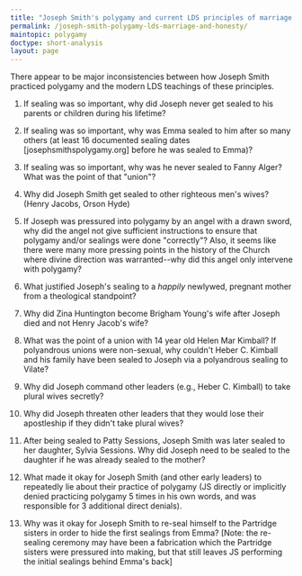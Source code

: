 ```yaml
---
title: "Joseph Smith's polygamy and current LDS principles of marriage and honesty"
permalink: /joseph-smith-polygamy-lds-marriage-and-honesty/
maintopic: polygamy
doctype: short-analysis
layout: page
---
```


There appear to be major inconsistencies between how Joseph Smith practiced polygamy and the modern LDS teachings of these principles.

1. If sealing was so important, why did Joseph never get sealed to his parents or children during his lifetime?

2. If sealing was so important, why was Emma sealed to him after so many others (at least 16 documented sealing dates [josephsmithspolygamy.org] before he was sealed to Emma)?

3. If sealing was so important, why was he never sealed to Fanny Alger?  What was the point of that "union"?

4. Why did Joseph Smith get sealed to other righteous men's wives? (Henry Jacobs, Orson Hyde)

5. If Joseph was pressured into polygamy by an angel with a drawn sword, why did the angel not give sufficient instructions to ensure that polygamy and/or sealings were done "correctly"?  Also, it seems like there were many more pressing points in the history of the Church where divine direction was warranted--why did this angel only intervene with polygamy?

6. What justified Joseph's sealing to a _happily_ newlywed, pregnant mother from a theological standpoint?

7. Why did Zina Huntington become Brigham Young's wife after Joseph died and not Henry Jacob's wife?

8. What was the point of a union with 14 year old Helen Mar Kimball?  If polyandrous unions were non-sexual, why couldn't Heber C. Kimball and his family have been sealed to Joseph via a polyandrous sealing to Vilate?

9. Why did Joseph command other leaders (e.g., Heber C. Kimball) to take plural wives secretly?

10. Why did Joseph threaten other leaders that they would lose their apostleship if they didn't take plural wives?

11. After being sealed to Patty Sessions, Joseph Smith was later sealed to her daughter, Sylvia Sessions.  Why did Joseph need to be sealed to the daughter if he was already sealed to the mother?

12. What made it okay for Joseph Smith (and other early leaders) to repeatedly lie about their practice of polygamy (JS directly or implicitly denied practicing polygamy 5 times in his own words, and was responsible for 3 additional direct denials).

13. Why was it okay for Joseph Smith to re-seal himself to the Partridge sisters in order to hide the first sealings from Emma?  [Note: the re-sealing ceremony may have been a fabrication which the Partridge sisters were pressured into making, but that still leaves JS performing the initial sealings behind Emma's back]
